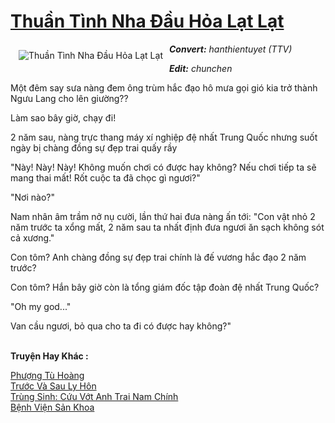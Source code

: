 <a href="https://utruyen.com/thuan-tinh-nha-dau-hoa-lat-lat/17601/" title="Thuần Tình Nha Đầu Hỏa Lạt Lạt"><h1>Thuần Tình Nha Đầu Hỏa Lạt Lạt</h1></a><div style="display:table"><img align="right" style="float: left; padding: 10px;" src="https://utruyen.com/images/story/200x260/thuan-tinh-nha-dau-hoa-lat-lat.jpg" alt="Thuần Tình Nha Đầu Hỏa Lạt Lạt"><b><i>Convert:</i></b><i> hanthientuyet (TTV)</i><p></p><b><i>Edit:</i></b><i> chunchen</i><p></p>Một đêm say sưa nàng đem ông trùm hắc đạo hô mưa gọi gió kia trở thành Ngưu Lang cho lên giường??<p></p>Làm sao bây giờ, chạy đi! <p></p>2 năm sau, nàng trực thang máy xí nghiệp đệ nhất Trung Quốc nhưng suốt ngày bị chàng đồng sự đẹp trai quấy rầy <p></p>"Này! Này! Này! Không muốn chơi có được hay không? Nếu chơi tiếp ta sẽ mang thai mất! Rốt cuộc ta đã chọc gì ngươi?" <p></p>"Nơi nào?" <p></p>Nam nhân âm trầm nở nụ cười, lần thứ hai đưa nàng ấn tới: "Con vật nhỏ 2 năm trước ta xổng mất, 2 năm sau ta nhất định đưa ngươi ăn sạch không sót cả xương." <p></p>Con tôm? Anh chàng đồng sự đẹp trai chính là đế vương hắc đạo 2 năm trước? <p></p>Con tôm? Hắn bây giờ còn là tổng giám đốc tập đoàn đệ nhất Trung Quốc? <p></p>"Oh my god..."<p></p>Van cầu ngươi, bỏ qua cho ta đi có được hay không?"</div><p><br><b>Truyện Hay Khác :</b></p><a href="https://utruyen.com/phuong-tu-hoang/458/" alt="Phượng Tù Hoàng">Phượng Tù Hoàng</a><br/><a href="https://dammy2019.blogspot.com/2019/11/truoc-va-sau-ly-hon.html" alt="Trước Và Sau Ly Hôn">Trước Và Sau Ly Hôn</a><br/><a href="https://truyenngontinhay.wordpress.com/2019/10/03/trung-sinh-cuu-vot-anh-trai-nam-chinh/" alt="Trùng Sinh: Cứu Vớt Anh Trai Nam Chính">Trùng Sinh: Cứu Vớt Anh Trai Nam Chính</a><br/><a href="https://github.com/quanluxury/ngontinhhot/tree/master/truyenhay/19325/" alt="Bệnh Viện Sản Khoa">Bệnh Viện Sản Khoa</a><br/>